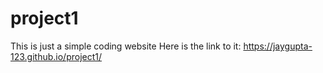 # project1
This is just a simple coding website
Here is the link to it:
https://jaygupta-123.github.io/project1/
